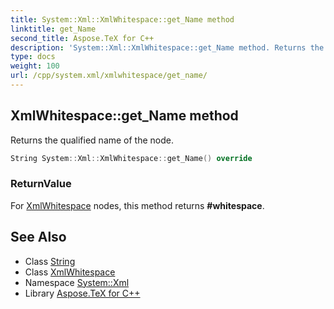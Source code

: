 ```yaml
---
title: System::Xml::XmlWhitespace::get_Name method
linktitle: get_Name
second_title: Aspose.TeX for C++
description: 'System::Xml::XmlWhitespace::get_Name method. Returns the qualified name of the node in C++.'
type: docs
weight: 100
url: /cpp/system.xml/xmlwhitespace/get_name/
---
```

## XmlWhitespace::get_Name method


Returns the qualified name of the node.

```cpp
String System::Xml::XmlWhitespace::get_Name() override
```


### ReturnValue

For [XmlWhitespace](../) nodes, this method returns **#whitespace**.

## See Also

* Class [String](../../../system/string/)
* Class [XmlWhitespace](../)
* Namespace [System::Xml](../../)
* Library [Aspose.TeX for C++](../../../)
